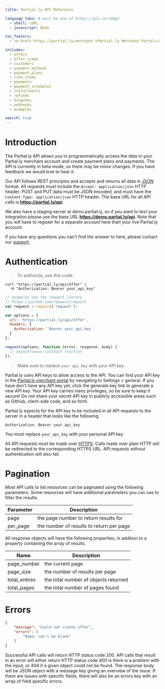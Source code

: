```yaml
---
title: Partial.ly API Reference

language_tabs: # must be one of https://git.io/vQNgJ
  - shell: cURL
  - javascript: Node

toc_footers:
  - <a href='https://partial.ly/merchant'>Partial.ly Merchant Portal</a>

includes:
  - offers
  - offer_items
  - customers
  - payment_methods
  - payment_plans
  - line_items
  - payments
  - payment_schedules
  - installments
  - refunds
  - disputes
  - webhooks
  - examples

search: true
---
```


# Introduction

The Partial.ly API allows you to programmatically access the data in your Partial.ly merchant account and create payment plans and payments.
The API is currently in beta mode, so there may be minor changes. If you have feedback we would love to hear it.

Our API follows REST principles and accepts and returns all data in [JSON](http://www.json.org/) format. All requests must include the `Accept: application/json` HTTP header. POST and PUT data must be JSON encoded, and must have the `Content-Type: application/json` HTTP header.
The base URL for all API calls is **https://partial.ly/api**.

We also have a staging server at demo.partial.ly, so if you want to test your integration please use the base URL **https://demo.partial.ly/api**. Note that you will have to register for a separate account here than your live Partial.ly account.

If you have any questions you can't find the answer to here, please contact our [support](mailto:support@partial.ly).

# Authentication

> To authorize, use this code:

```shell
curl "https://partial.ly/api/offer" \
  -H "Authorization: Bearer your_api_key"
```

```javascript
// examples use the request library
// https://github.com/request/request
var request = require('request');

var options = {
  url: 'https://partial.ly/api/offer',
  headers: {
    Authorization: 'Bearer your_api_key'
  }
};

request(options, function (error, response, body) {
  // asynchronous callback function
});
```

> Make sure to replace `your_api_key` with your API key.

Partial.ly uses API keys to allow access to the API. You can find your API key in the [Partial.ly merchant portal](https://partial.ly/merchant) by navigating to Settings > general. If you have don't have any API key yet, click the generate key link to generate a new API key. Your API key carries many privileges, so be sure to keep it secure! Do not share your secret API key in publicly accessible areas such as GitHub, client-side code, and so forth.

Partial.ly expects for the API key to be included in all API requests to the server in a header that looks like the following:

`Authorization: Bearer your_api_key`

<aside class="notice">
You must replace <code>your_api_key</code> with your personal API key.
</aside>

All API requests must be made over [HTTPS](https://en.wikipedia.org/wiki/HTTPS). Calls made over plain HTTP will be redirected to the corresponding HTTPS URL. API requests without authentication will also fail.

# Pagination

Most API calls to list resources can be paginated using the following parameters. Some resources will have additional parameters you can use to filter the results.

Parameter | Description
--------- | -----------
page | the page number to return results for
per_page | the number of results to return per page

All response objects will have the following properties, in addition to a property containing the array of results.

Name | Description
--------- | -----------
page_number | the current page
page_size | the number of results per page
total_entires | the total number of objects returned
total_pages | the total number of pages found

# Errors

```json
{
    "message": "Could not create offer",
    "errors": [
        "Name: can't be blank"
    ]
}
```

Successful API calls will return HTTP status code 200. API calls that result in an error will either return HTTP status code 400 is there is a problem with the input, or 404 if a given object could not be found. The response body will be JSON object with a message key giving an overview of the issue. If there are issues with specific fields, there will also be an errors key with an array of field specific errors.
